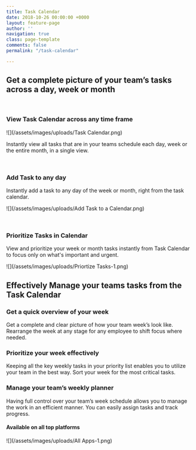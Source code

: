 ```yaml
---
title: Task Calendar
date: 2018-10-26 00:00:00 +0000
layout: feature-page
author: ''
navigation: true
class: page-template
comments: false
permalink: "/task-calendar"

---
```

## Get a complete picture of your team’s tasks across a day, week or month

 

### **View Task Calendar across any time frame**

![](/assets/images/uploads/Task Calendar.png)

Instantly view all tasks that are in your teams schedule each day, week or the entire month, in a single view.

 

### **Add Task to any day**

Instantly add a task to any day of the week or month, right from the task calendar.

![](/assets/images/uploads/Add Task to a Calendar.png)

 

### **Prioritize Tasks in Calendar**

View and prioritize your week or month tasks instantly from Task Calendar to focus only on what's important and urgent.

![](/assets/images/uploads/Priortize Tasks-1.png)

## **Effectively Manage your teams tasks from the Task Calendar**

### **Get a quick overview of your week**

Get a complete and clear picture of how your team week’s look like. Rearrange the week at any stage for any employee to shift focus where needed.

### **Prioritize your week effectively**

Keeping all the key weekly tasks in your priority list enables you to utilize your team in the best way. Sort your week for the most critical tasks.

### **Manage your team’s weekly planner**

Having full control over your team’s week schedule allows you to manage the work in an efficient manner. You can easily assign tasks and track progress.

#### **Available on all top platforms**

![](/assets/images/uploads/All Apps-1.png)